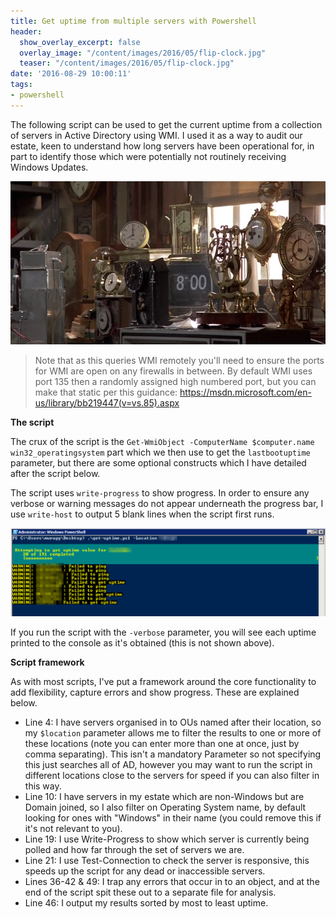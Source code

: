 ```yaml
---
title: Get uptime from multiple servers with Powershell
header:
  show_overlay_excerpt: false
  overlay_image: "/content/images/2016/05/flip-clock.jpg"
  teaser: "/content/images/2016/05/flip-clock.jpg"
date: '2016-08-29 10:00:11'
tags:
- powershell
---
```

The following script can be used to get the current uptime from a collection of servers in Active Directory using WMI. I used it as a way to audit our estate, keen to understand how long servers have been operational for, in part to identify those which were potentially not routinely receiving Windows Updates.

![](/content/images/2016/08/20130306-005558.jpg)

> Note that as this queries WMI remotely you'll need to ensure the ports for WMI are open on any firewalls in between. By default WMI uses port 135 then a randomly assigned high numbered port, but you can make that static per this guidance: https://msdn.microsoft.com/en-us/library/bb219447(v=vs.85).aspx

**The script**

The crux of the script is the `Get-WmiObject -ComputerName $computer.name win32_operatingsystem` part which we then use to get the `lastbootuptime` parameter, but there are some optional constructs which I have detailed after the script below.

<script src="https://gist.github.com/markwragg/e873167fccd09656bf36d848f7995bd0.js"></script>

The script uses `write-progress` to show progress. In order to ensure any verbose or warning messages do not appear underneath the progress bar, I use `write-host` to output 5 blank lines when the script first runs.

![](/content/images/2016/08/get-uptime2-1.png)

If you run the script with the `-verbose` parameter, you will see each uptime printed to the console as it's obtained (this is not shown above). 

**Script framework**

As with most scripts, I've put a framework around the core functionality to add flexibility, capture errors and show progress. These are explained below.

- Line 4: I have servers organised in to OUs named after their location, so my `$location` parameter allows me to filter the results to one or more of these locations (note you can enter more than one at once, just by comma separating). This isn't a mandatory Parameter so not specifying this just searches all of AD, however you may want to run the script in different locations close to the servers for speed if you can also filter in this way.
- Line 10: I have servers in my estate which are non-Windows but are Domain joined, so I also filter on Operating System name, by default looking for ones with "Windows" in their name (you could remove this if it's not relevant to you).
- Line 19: I use Write-Progress to show which server is currently being polled and how far through the set of servers we are.
- Line 21: I use Test-Connection to check the server is responsive, this speeds up the script for any dead or inaccessible servers.
- Lines 36-42 & 49: I trap any errors that occur in to an object, and at the end of the script spit these out to a separate file for analysis.
- Line 46: I output my results sorted by most to least uptime.
